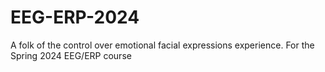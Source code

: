 # EEG-ERP-2024

A folk of the control over emotional facial expressions experience.
For the Spring 2024 EEG/ERP course
